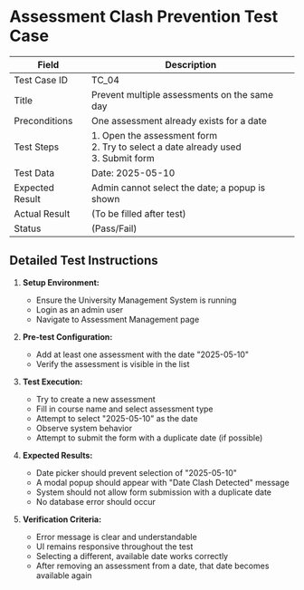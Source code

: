 # Assessment Clash Prevention Test Case

| Field | Description |
|-------|-------------|
| Test Case ID | TC_04 |
| Title | Prevent multiple assessments on the same day |
| Preconditions | One assessment already exists for a date |
| Test Steps | 1. Open the assessment form<br>2. Try to select a date already used<br>3. Submit form |
| Test Data | Date: 2025-05-10 |
| Expected Result | Admin cannot select the date; a popup is shown |
| Actual Result | (To be filled after test) |
| Status | (Pass/Fail) |

## Detailed Test Instructions

1. **Setup Environment:**
   - Ensure the University Management System is running
   - Login as an admin user
   - Navigate to Assessment Management page

2. **Pre-test Configuration:**
   - Add at least one assessment with the date "2025-05-10"
   - Verify the assessment is visible in the list

3. **Test Execution:**
   - Try to create a new assessment
   - Fill in course name and select assessment type
   - Attempt to select "2025-05-10" as the date
   - Observe system behavior
   - Attempt to submit the form with a duplicate date (if possible)

4. **Expected Results:**
   - Date picker should prevent selection of "2025-05-10"
   - A modal popup should appear with "Date Clash Detected" message
   - System should not allow form submission with a duplicate date
   - No database error should occur

5. **Verification Criteria:**
   - Error message is clear and understandable
   - UI remains responsive throughout the test
   - Selecting a different, available date works correctly
   - After removing an assessment from a date, that date becomes available again 